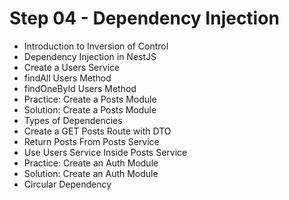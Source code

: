 # Step 04 - Dependency Injection

- Introduction to Inversion of Control
- Dependency Injection in NestJS
- Create a Users Service
- findAll Users Method
- findOneById Users Method
- Practice: Create a Posts Module
- Solution: Create a Posts Module
- Types of Dependencies
- Create a GET Posts Route with DTO
- Return Posts From Posts Service
- Use Users Service Inside Posts Service
- Practice: Create an Auth Module
- Solution: Create an Auth Module
- Circular Dependency